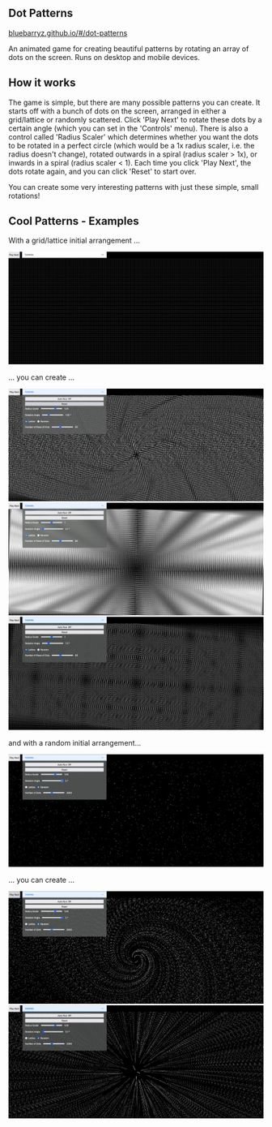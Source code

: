 ## Dot Patterns
<a href="https://bluebarryz.github.io/#/dot-patterns">bluebarryz.github.io/#/dot-patterns</a>
<p>An animated game for creating beautiful patterns by rotating an array of dots on the screen. Runs on
desktop and mobile devices.</p>

## How it works
<p>The game is simple, but there are many possible patterns you can create. It starts off with a bunch of dots on the screen, arranged in either a grid/lattice or randomly scattered. Click 'Play Next' to rotate these dots by a certain angle (which you can set in the 'Controls' menu). There is also a control called 'Radius Scaler' which determines whether you want the dots to be rotated in a perfect circle (which would be a 1x radius scaler, i.e. the radius doesn't change), rotated outwards in a spiral (radius scaler > 1x), or inwards in a spiral (radius scaler < 1). Each time you click 'Play Next', the dots rotate again, and you can click 'Reset' to start over.</p>

</p>You can create some very interesting patterns with just these simple, small rotations!</p>

## Cool Patterns - Examples
<p>With a grid/lattice initial arrangement ...</p>
<img src="./readme/lattice.png" alt="dots arranged in a grid/lattice" />
<p>... you can create ...</p>
<img src="./readme/lattice-spiral.png" alt="dots that form a spiral-pattern. started off as a grid of dots" />
<img src="./readme/lattice-small-rotation.png" alt="dots that form a ray-like pattern. started off as a grid of dots" />
<img src="./readme/lattice-no-scale.png" alt="dots that form a diagonal square-like pattern. started off as a grid of dots" />
<br>
<p>and with a random initial arrangement...</p>
<img src="./readme/random.png" alt="dots arranged in a grid/lattice" />
<p>... you can create ...</p>
<img src="./readme/random-spiral.png" alt="dots arranged in a spiral-like pattern. started off as a random scattering of dots" />
<img src="./readme/random-small-rotation.png" alt="dots arranged in a ray-like pattern. started off as a random scattering of dots" />
